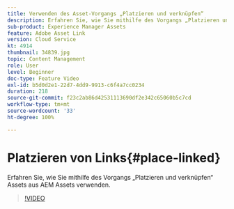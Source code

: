 ```yaml
---
title: Verwenden des Asset-Vorgangs „Platzieren und verknüpfen“
description: Erfahren Sie, wie Sie mithilfe des Vorgangs „Platzieren und verknüpfen“ Assets aus AEM Assets verwenden.
sub-product: Experience Manager Assets
feature: Adobe Asset Link
version: Cloud Service
kt: 4914
thumbnail: 34839.jpg
topic: Content Management
role: User
level: Beginner
doc-type: Feature Video
exl-id: b5d0d2e1-22d7-4dd9-9913-c6f4a7cc0234
duration: 218
source-git-commit: f23c2ab86d42531113690df2e342c65060b5c7cd
workflow-type: tm+mt
source-wordcount: '33'
ht-degree: 100%

---
```


# Platzieren von Links{#place-linked}

Erfahren Sie, wie Sie mithilfe des Vorgangs „Platzieren und verknüpfen“ Assets aus AEM Assets verwenden.

>[!VIDEO](https://video.tv.adobe.com/v/34839?quality=12&learn=on)
